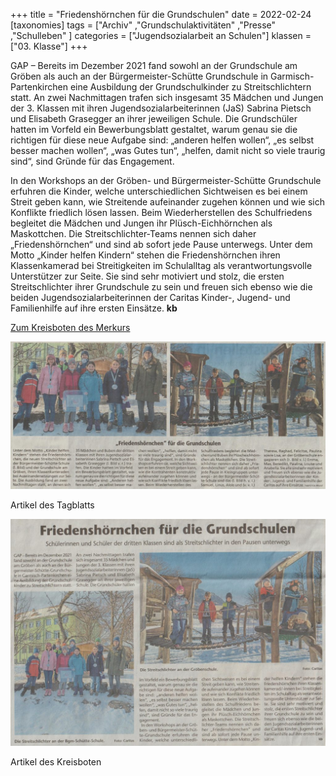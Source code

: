 +++
title = "Friedenshörnchen für die Grundschulen"
date = 2022-02-24
[taxonomies]
tags = ["Archiv" ,"Grundschulaktivitäten" ,"Presse" ,"Schulleben" ]
categories = ["Jugendsozialarbeit an Schulen"]
klassen = ["03. Klasse"]
+++

GAP – Bereits im Dezember 2021 fand sowohl an der Grundschule am Gröben als auch an der Bürgermeister-Schütte Grundschule in Garmisch-Partenkirchen eine Ausbildung der Grundschulkinder zu Streitschlichtern statt. An zwei Nachmittagen trafen sich insgesamt 35 Mädchen und Jungen der 3. Klassen mit ihren Jugendsozialarbeiterinnen (JaS) Sabrina Pietsch und Elisabeth Grasegger an ihrer jeweiligen Schule. Die Grundschüler hatten im Vorfeld ein Bewerbungsblatt gestaltet, warum genau sie die richtigen für diese neue Aufgabe sind: „anderen helfen wollen“, „es selbst besser machen wollen“, „was Gutes tun“, „helfen, damit nicht so viele traurig sind“, sind Gründe für das Engagement.
<!-- more -->
In den Workshops an der Gröben- und Bürgermeister-Schütte Grundschule erfuhren die Kinder, welche unterschiedlichen Sichtweisen es bei einem Streit geben kann, wie Streitende aufeinander zugehen können und wie sich Konflikte friedlich lösen lassen. Beim Wiederherstellen des Schulfriedens begleitet die Mädchen und Jungen ihr Plüsch-Eichhörnchen als Maskottchen. Die Streitschlichter-Teams nennen sich daher „Friedenshörnchen“ und sind ab sofort jede Pause unterwegs. Unter dem Motto „Kinder helfen Kindern“ stehen die Friedenshörnchen ihren Klassenkamerad bei Streitigkeiten im Schulalltag als verantwortungsvolle Unterstützer zur Seite. Sie sind sehr motiviert und stolz, die ersten Streitschlichter ihrer Grundschule zu sein und freuen sich ebenso wie die beiden Jugendsozialarbeiterinnen der Caritas Kinder-, Jugend- und Familienhilfe auf ihre ersten Einsätze. **kb**

[Zum Kreisboten des Merkurs](https://www.merkur.de/lokales/garmisch-partenkirchen/kreisbote/garmisch-partenkirchen-friedenshoernchen-fuer-die-grundschulen-91346610.html)

![](images/Friedenshoernchen-Tagblatt-1024x479.jpg)

Artikel des Tagblatts

![](images/Friedenshoernchen-Kreisbote-1024x738.jpg)

Artikel des Kreisboten
